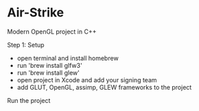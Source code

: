 # Air-Strike
Modern OpenGL project in C++

Step 1: Setup
- open terminal and install homebrew
- run 'brew install glfw3'
- run 'brew install glew'
- open project in Xcode and add your signing team
- add GLUT, OpenGL, assimp, GLEW frameworks to the project

Run the project
